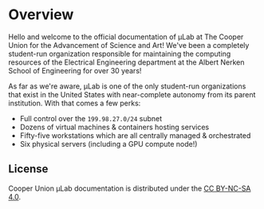 # Overview

Hello and welcome to the official documentation of µLab at The Cooper
Union for the Advancement of Science and Art!  We've been a completely
student-run organization responsible for maintaining the computing
resources of the Electrical Engineering department at the Albert Nerken
School of Engineering for over 30 years!

As far as we're aware, µLab is one of the only student-run organizations
that exist in the United States with near-complete autonomy from its
parent institution.  With that comes a few perks:

* Full control over the `199.98.27.0/24` subnet
* Dozens of virtual machines & containers hosting services
* Fifty-five workstations which are all centrally managed & orchestrated
* Six physical servers (including a GPU compute node!)


## License

Cooper Union µLab documentation is distributed under the [CC BY-NC-SA
4.0].


[CC BY-NC-SA 4.0]: https://creativecommons.org/licenses/by-nc-sa/4.0/legalcode
